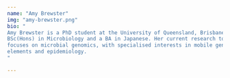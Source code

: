 ```yaml
---
name: "Amy Brewster"
img: "amy-brewster.png"
bio: "
Amy Brewster is a PhD student at the University of Queensland, Brisbane, with a
BSc(Hons) in Microbiology and a BA in Japanese. Her current research topic
focuses on microbial genomics, with specialised interests in mobile genetic
elements and epidemiology.
"

---
```


